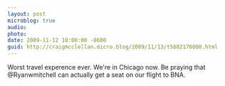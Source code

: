 ```yaml
---
layout: post
microblog: true
audio: 
photo: 
date: 2009-11-12 18:00:00 -0600
guid: http://craigmcclellan.micro.blog/2009/11/13/t5682176080.html
---
```

Worst travel experence ever. We're in Chicago now. Be praying that @Ryanwmitchell can actually get a seat on our flight to BNA.
